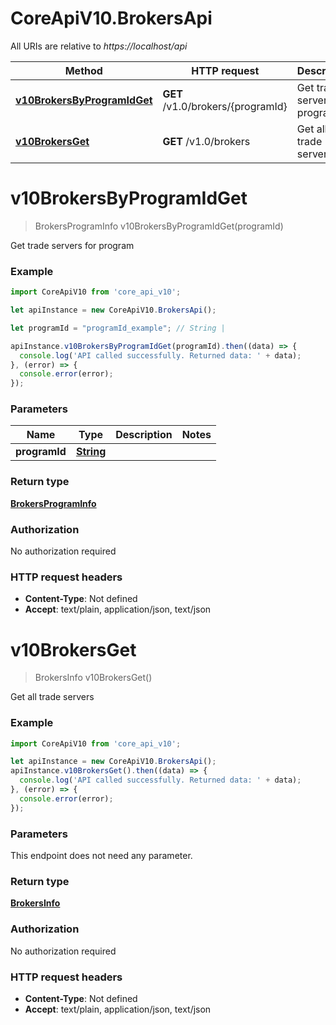 # CoreApiV10.BrokersApi

All URIs are relative to *https://localhost/api*

Method | HTTP request | Description
------------- | ------------- | -------------
[**v10BrokersByProgramIdGet**](BrokersApi.md#v10BrokersByProgramIdGet) | **GET** /v1.0/brokers/{programId} | Get trade servers for program
[**v10BrokersGet**](BrokersApi.md#v10BrokersGet) | **GET** /v1.0/brokers | Get all trade servers


<a name="v10BrokersByProgramIdGet"></a>
# **v10BrokersByProgramIdGet**
> BrokersProgramInfo v10BrokersByProgramIdGet(programId)

Get trade servers for program

### Example
```javascript
import CoreApiV10 from 'core_api_v10';

let apiInstance = new CoreApiV10.BrokersApi();

let programId = "programId_example"; // String | 

apiInstance.v10BrokersByProgramIdGet(programId).then((data) => {
  console.log('API called successfully. Returned data: ' + data);
}, (error) => {
  console.error(error);
});

```

### Parameters

Name | Type | Description  | Notes
------------- | ------------- | ------------- | -------------
 **programId** | [**String**](.md)|  | 

### Return type

[**BrokersProgramInfo**](BrokersProgramInfo.md)

### Authorization

No authorization required

### HTTP request headers

 - **Content-Type**: Not defined
 - **Accept**: text/plain, application/json, text/json

<a name="v10BrokersGet"></a>
# **v10BrokersGet**
> BrokersInfo v10BrokersGet()

Get all trade servers

### Example
```javascript
import CoreApiV10 from 'core_api_v10';

let apiInstance = new CoreApiV10.BrokersApi();
apiInstance.v10BrokersGet().then((data) => {
  console.log('API called successfully. Returned data: ' + data);
}, (error) => {
  console.error(error);
});

```

### Parameters
This endpoint does not need any parameter.

### Return type

[**BrokersInfo**](BrokersInfo.md)

### Authorization

No authorization required

### HTTP request headers

 - **Content-Type**: Not defined
 - **Accept**: text/plain, application/json, text/json

